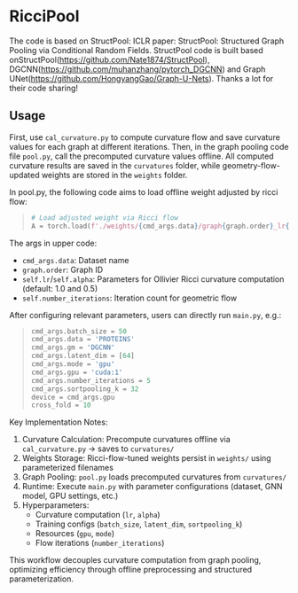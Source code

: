 RicciPool 
=============
The code  is based on StructPool: ICLR paper: StructPool: Structured Graph Pooling via Conditional Random Fields. StructPool code is built based onStructPool(https://github.com/Nate1874/StructPool), DGCNN(https://github.com/muhanzhang/pytorch_DGCNN) and Graph UNet(https://github.com/HongyangGao/Graph-U-Nets). Thanks a lot for their code sharing! 

Usage
------------
First, use `cal_curvature.py` to compute curvature flow and save curvature values for each graph at different iterations. Then, in the graph pooling code file `pool.py`, call the precomputed curvature values offline.  All computed curvature results are saved in the `curvatures` folder, while geometry-flow-updated weights are stored in the `weights` folder.  

In pool.py, the following code aims to load offline weight adjusted by ricci flow: 
> ```python
> # Load adjusted weight via Ricci flow
> A = torch.load(f'./weights/{cmd_args.data}/graph{graph.order}_lr{self.lr}_alpha{self.alpha}_iter{self.number_iterations}.pt')
> ```
The args in upper code:
- `cmd_args.data`: Dataset name  
- `graph.order`: Graph ID  
- `self.lr`/`self.alpha`: Parameters for Ollivier Ricci curvature computation (default: 1.0 and 0.5)  
- `self.number_iterations`: Iteration count for geometric flow  

 After configuring relevant parameters, users can directly run `main.py`, e.g.:  
> ```python
> cmd_args.batch_size = 50
> cmd_args.data = 'PROTEINS'
> cmd_args.gm = 'DGCNN'
> cmd_args.latent_dim = [64]
> cmd_args.mode = 'gpu'
> cmd_args.gpu = 'cuda:1'
> cmd_args.number_iterations = 5
> cmd_args.sortpooling_k = 32
> device = cmd_args.gpu
> cross_fold = 10
> ```

Key Implementation Notes:
1. Curvature Calculation: Precompute curvatures offline via `cal_curvature.py` → saves to `curvatures/`
2. Weights Storage: Ricci-flow-tuned weights persist in `weights/` using parameterized filenames  
3. Graph Pooling: `pool.py` loads precomputed curvatures from `curvatures/`  
4. Runtime: Execute `main.py` with parameter configurations (dataset, GNN model, GPU settings, etc.)  
5. Hyperparameters:  
   - Curvature computation (`lr`, `alpha`)  
   - Training configs (`batch_size`, `latent_dim`, `sortpooling_k`)  
   - Resources (`gpu`, `mode`)  
   - Flow iterations (`number_iterations`)  

This workflow decouples curvature computation from graph pooling, optimizing efficiency through offline preprocessing and structured parameterization.
